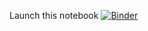 Launch this notebook [![Binder](https://mybinder.org/badge_logo.svg)](https://mybinder.org/v2/gh/barrymoo/nolecture-notebook/master?urlpath=lab/tree/Introduction.ipynb)
